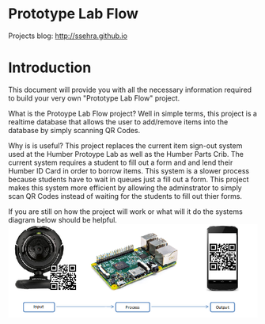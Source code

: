 Prototype Lab Flow
==================
Projects blog: http://ssehra.github.io


Introduction
============
This document will provide you with all the necessary information required to build your very own "Prototype Lab Flow" project.

What is the Protoype Lab Flow project?
Well in simple terms, this project is a realtime database that allows the user to add/remove items into the database by simply scanning QR Codes.

Why is is useful?
This project replaces the current item sign-out system used at the Humber Protoype Lab as well as the Humber Parts Crib. The current system requires a student to fill out a form and and lend their Humber ID Card in order to borrow items. This system is a slower process because students have to wait in queues just a fill out a form.  This project makes this system more efficient by allowing the adminstrator to simply scan QR Codes instead of waiting for the students to fill out thier forms.

If you are still on how the project will work or what will it do the systems diagram below should be helpful.
![Alt text](/Diagram.png?raw=true "System Diagram")
